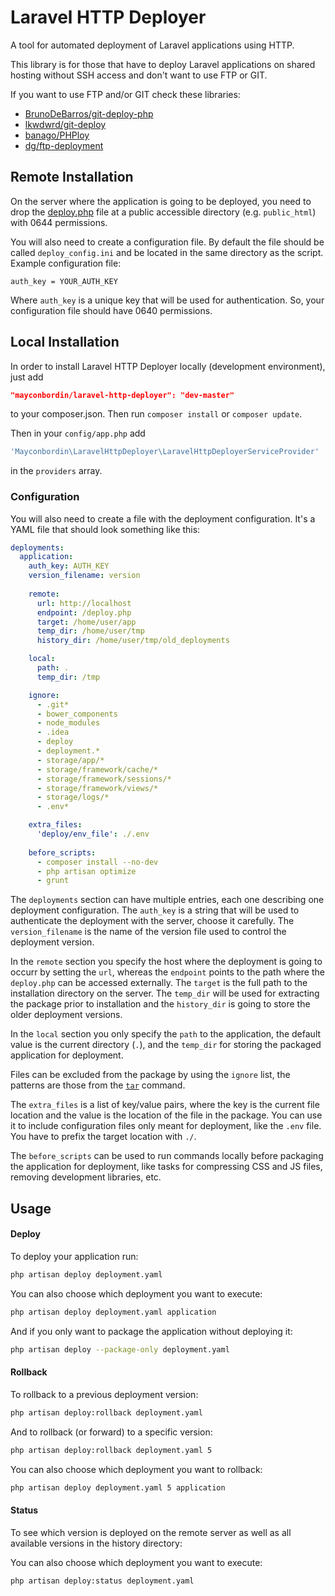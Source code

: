 Laravel HTTP Deployer
====================================

A tool for automated deployment of Laravel applications using HTTP.

This library is for those that have to deploy Laravel applications on shared hosting without SSH access and don't want to use FTP or GIT.

If you want to use FTP and/or GIT check these libraries:
  - [BrunoDeBarros/git-deploy-php](https://github.com/BrunoDeBarros/git-deploy-php)
  - [lkwdwrd/git-deploy](https://github.com/lkwdwrd/git-deploy)
  - [banago/PHPloy](https://github.com/banago/PHPloy)
  - [dg/ftp-deployment](https://github.com/dg/ftp-deployment)
  
## Remote Installation

On the server where the application is going to be deployed, you need to drop the [deploy.php](https://github.com/mayconbordin/laravel-http-deployer/blob/master/src/server/deploy.php) file at a public accessible directory (e.g. `public_html`) with 0644 permissions.

You will also need to create a configuration file. By default the file should be called `deploy_config.ini` and be located in the same directory as the script. Example configuration file:

```
auth_key = YOUR_AUTH_KEY
```

Where `auth_key` is a unique key that will be used for authentication. So, your configuration file should have 0640 permissions.

## Local Installation

In order to install Laravel HTTP Deployer locally (development environment), just add 

```json
"mayconbordin/laravel-http-deployer": "dev-master"
```

to your composer.json. Then run `composer install` or `composer update`.

Then in your `config/app.php` add 

```php
'Mayconbordin\LaravelHttpDeployer\LaravelHttpDeployerServiceProvider'
```

in the `providers` array.

### Configuration

You will also need to create a file with the deployment configuration. It's a YAML file that should look something like this:

```yaml
deployments:
  application:
    auth_key: AUTH_KEY
    version_filename: version
    
    remote:
      url: http://localhost
      endpoint: /deploy.php
      target: /home/user/app
      temp_dir: /home/user/tmp
      history_dir: /home/user/tmp/old_deployments

    local:
      path: .
      temp_dir: /tmp

    ignore:
      - .git*
      - bower_components
      - node_modules
      - .idea
      - deploy
      - deployment.*
      - storage/app/*
      - storage/framework/cache/*
      - storage/framework/sessions/*
      - storage/framework/views/*
      - storage/logs/*
      - .env*

    extra_files:
      'deploy/env_file': ./.env
      
    before_scripts:
      - composer install --no-dev
      - php artisan optimize
      - grunt
```

The `deployments` section can have multiple entries, each one describing one deployment configuration. The `auth_key` is a string that will be used to authenticate the deployment with the server, choose it carefully. The `version_filename` is the name of the version file used to control the deployment version.

In the `remote` section you specify the host where the deployment is going to occurr by setting the `url`, whereas the `endpoint` points to the path where the `deploy.php` can be accessed externally. The `target` is the full path to the installation directory on the server. The `temp_dir` will be used for extracting the package prior to installation and the `history_dir` is going to store the older deployment versions.

In the `local` section you only specify the `path` to the application, the default value is the current directory (`.`), and the `temp_dir` for storing the packaged application for deployment.

Files can be excluded from the package by using the `ignore` list, the patterns are those from the [`tar`](https://www.gnu.org/software/tar/manual/html_section/tar_50.html) command.

The `extra_files` is a list of key/value pairs, where the key is the current file location and the value is the location of the file in the package. You can use it to include configuration files only meant for deployment, like the `.env` file. You have to prefix the target location with `./`.

The `before_scripts` can be used to run commands locally before packaging the application for deployment, like tasks for compressing CSS and JS files, removing development libraries, etc.

## Usage

#### Deploy

To deploy your application run:

```bash
php artisan deploy deployment.yaml
```

You can also choose which deployment you want to execute:

```bash
php artisan deploy deployment.yaml application
```

And if you only want to package the application without deploying it:

```bash
php artisan deploy --package-only deployment.yaml
```

#### Rollback

To rollback to a previous deployment version:

```bash
php artisan deploy:rollback deployment.yaml
```

And to rollback (or forward) to a specific version:

```bash
php artisan deploy:rollback deployment.yaml 5
```

You can also choose which deployment you want to rollback:

```bash
php artisan deploy deployment.yaml 5 application
```

#### Status

To see which version is deployed on the remote server as well as all available versions in the history directory:

You can also choose which deployment you want to execute:

```bash
php artisan deploy:status deployment.yaml
```
